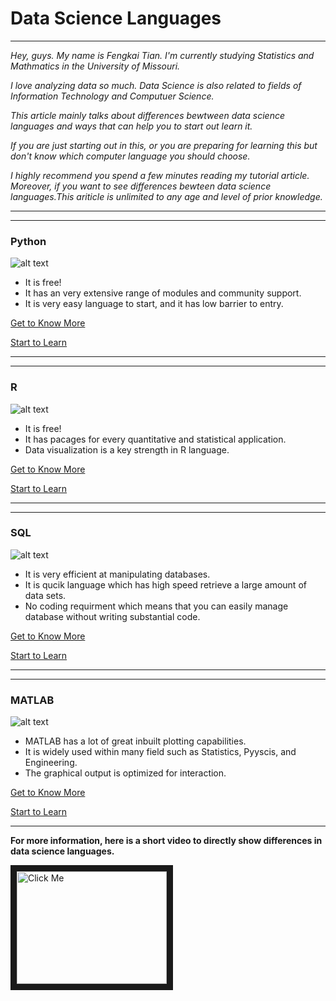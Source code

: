 # Data Science Languages

---

_Hey, guys. My name is Fengkai Tian. I'm currently studying Statistics and Mathmatics in the University of Missouri._

_I love analyzing data so much. Data Science is also related to fields of Information Technology and Computuer Science._

_This article mainly talks about differences bewtween data science languages and ways that can help you to start out learn it._

_If you are just starting out in this, or you are preparing for learning this but don't know which computer language you should choose._

_I highly recommend you spend a few minutes reading my tutorial article. Moreover, if you want to see differences bewteen data science languages.This ariticle is unlimited to any age and level of prior knowledge._

---

---

### Python
![alt text](https://cdn-images-1.medium.com/max/600/0*rIG4CQCeK0xKQjrE.png)
+ It is free!
+ It has an very extensive range of modules and community support.
+ It is very easy language to start, and it has low barrier to entry.

[Get to Know More](https://en.wikipedia.org/wiki/Python_(programming_language))

[Start to Learn](https://www.learnpython.org/)

---

---

### R 
![alt text](https://www.techcentral.ie/wp-content/uploads/2017/01/R_Language_Logo_web-290x166.jpg)
+ It is free!
+ It has pacages for every quantitative and statistical application.
+ Data visualization is a key strength in R language.

[Get to Know More](https://www.r-project.org/about.html)

[Start to Learn](https://www.datacamp.com/courses/free-introduction-to-r)

---

---

### SQL
![alt text](https://cdn-images-1.medium.com/max/600/1*EbgPavDL5Ed4-wRYcJkAGQ.png)
+ It is very efficient at manipulating databases.
+ It is qucik language which has high speed retrieve a large amount of data sets.
+ No coding requirment which means that you can easily manage database without writing substantial code.

[Get to Know More](https://www.guru99.com/introduction-to-database-sql.html)

[Start to Learn](https://www.w3schools.com/sql/)

---

---

### MATLAB
![alt text](https://cdn-images-1.medium.com/max/600/0*DTBZ2-LziFY0wjSQ.)
+ MATLAB has a lot of great inbuilt plotting capabilities.
+ It is widely used within many field such as Statistics, Pyyscis, and Engineering.
+ The graphical output is optimized for interaction.

[Get to Know More](https://www.mathworks.com/products/matlab.html)

[Start to Learn](https://www.mathworks.com/learn/tutorials/matlab-onramp.html?s_cid=learn_ONRAMP_BAN)

---

**For more information, here is a short video to directly show differences in data science languages.**

<a href="https://www.youtube.com/watch?v=k2RqjYCTt6k" target="_blank"><img src="https://encrypted-tbn0.gstatic.com/images?q=tbn:ANd9GcRiQmWpQ3ZtESx5VKYlwiAT8HwZp67-ngzCsOpdpif0h_ZvaYw6" alt="Click Me" width="240" height="180" border="10" /></a>
